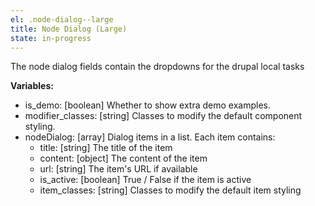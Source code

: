 ```yaml
---
el: .node-dialog--large
title: Node Dialog (Large)
state: in-progress
---
```

The node dialog fields contain the dropdowns for the drupal local tasks

__Variables:__
* is_demo: [boolean] Whether to show extra demo examples.
* modifier_classes: [string] Classes to modify the default component styling.
* nodeDialog: [array] Dialog items in a list. Each item contains:
	* title: [string] The title of the item
	* content: [object] The content of the item
	* url: [string] The item's URL if available
	* is_active: [boolean] True / False if the item is active
	* item_classes: [string] Classes to modify the default item styling

